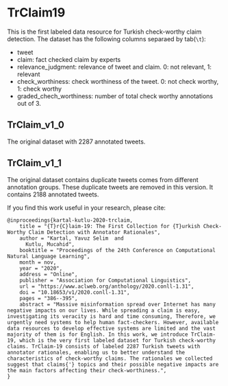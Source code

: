 # TrClaim19
This is the first labeled data resource for Turkish check-worthy claim detection. The dataset has the following columns separaed by tab(```\t```):
* tweet
* claim: fact checked claim by experts
* relevance_judgment: relevance of tweet and claim. 0: not relevant, 1: relevant
* check_worthiness: check worthiness of the tweet. 0: not check worthy, 1: check worthy
* graded_chech_worthiness: number of total check worthy annotations out of 3.

## TrClaim_v1_0
The original dataset with 2287 annotated tweets.


## TrClaim_v1_1
The original dataset contains duplicate tweets comes from different annotation groups. These duplicate tweets are removed in this version. It contains 2188 annotated tweets.



If you find this work useful in your research, please cite:
```
@inproceedings{kartal-kutlu-2020-trclaim,
    title = "{T}r{C}laim-19: The First Collection for {T}urkish Check-Worthy Claim Detection with Annotator Rationales",
    author = "Kartal, Yavuz Selim  and
      Kutlu, Mucahid",
    booktitle = "Proceedings of the 24th Conference on Computational Natural Language Learning",
    month = nov,
    year = "2020",
    address = "Online",
    publisher = "Association for Computational Linguistics",
    url = "https://www.aclweb.org/anthology/2020.conll-1.31",
    doi = "10.18653/v1/2020.conll-1.31",
    pages = "386--395",
    abstract = "Massive misinformation spread over Internet has many negative impacts on our lives. While spreading a claim is easy, investigating its veracity is hard and time consuming, Therefore, we urgently need systems to help human fact-checkers. However, available data resources to develop effective systems are limited and the vast majority of them is for English. In this work, we introduce TrClaim-19, which is the very first labeled dataset for Turkish check-worthy claims. TrClaim-19 consists of labeled 2287 Turkish tweets with annotator rationales, enabling us to better understand the characteristics of check-worthy claims. The rationales we collected suggest that claims{'} topics and their possible negative impacts are the main factors affecting their check-worthiness.",
}
```
